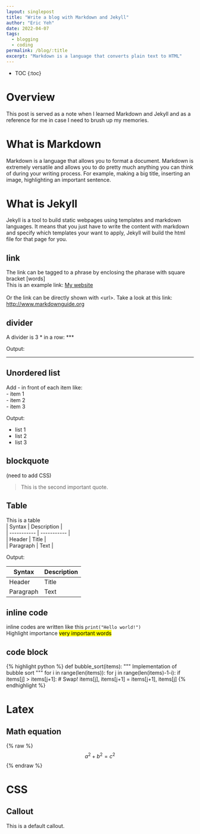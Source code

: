 ```yaml
---
layout: singlepost
title: "Write a blog with Markdown and Jekyll"
author: "Eric Yeh"
date: 2022-04-07
tags: 
  - blogging
  - coding
permalink: /blog/:title
excerpt: "Markdown is a language that converts plain text to HTML"
---
```


* TOC
{:toc}


# Overview

<p>This post is served as a note when I learned Markdown and Jekyll and as a reference for me in case I need to brush up my memories.</p>

# What is Markdown

<p>Markdown is a language that allows you to format a document. 
Markdown is extremely versatile and allows you to do pretty much anything you can think of during your writing process. 
For example, making a big title, inserting an image, highlighting an important sentence. </p>

# What is Jekyll

<p>Jekyll is a tool to build static webpages using templates and markdown languages.
It means that you just have to write the content with markdown and specify which templates your want to apply, Jekyll will build the html file for that page for you.</p>



## link

The link can be tagged to a phrase by enclosing the pharase with square bracket \[words\] <br>
This is an example link: [My website](https://ericyeh-dr.github.io)<br>
<br>
Or the link can be directly shown with \<url\>. Take a look at this link: <http://www.markdownguide.org>

## divider

A divider is 3 \* in a row: \*\*\*

Output:

***

## Unordered list

Add \- in front of each item like:<br>
\- item 1<br>
\- item 2<br>
\- item 3<br>

Output:

- list 1
- list 2
- list 3

## blockquote

(need to add CSS)

> This is the second important quote.

## Table

This is a table<br>
\| Syntax      \| Description \|<br>
\| ----------- \| ----------- \|<br>
\| Header      \| Title       \|<br>
\| Paragraph   \| Text        \|<br>


Output:

| Syntax      | Description |
| ----------- | ----------- |
| Header      | Title       |
| Paragraph   | Text        |

## inline code

inline codes are written like this `print("Hello world!")`<br>
Highlight importance <mark>very important words</mark>

## code block

{% highlight python %}
def bubble_sort(items):
    """ Implementation of bubble sort """
    for i in range(len(items)):
        for j in range(len(items)-1-i):
            if items[j] > items[j+1]:
                # Swap!
                items[j], items[j+1] = items[j+1], items[j]
{% endhighlight %}

# Latex

## Math equation

{% raw %}
  $$a^2 + b^2 = c^2$$
{% endraw %}

# CSS

## Callout

<div class="callout callout-default">
  This is a default callout.
</div>









  



